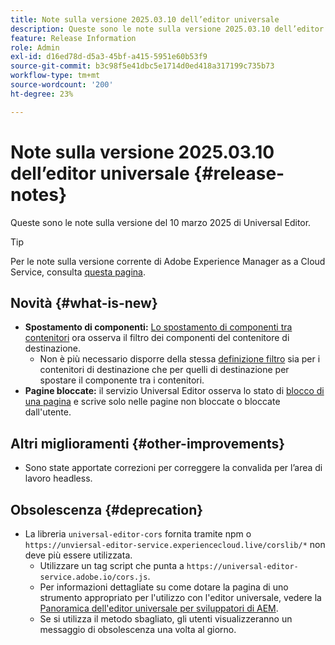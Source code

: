 ```yaml
---
title: Note sulla versione 2025.03.10 dell’editor universale
description: Queste sono le note sulla versione 2025.03.10 dell’editor universale.
feature: Release Information
role: Admin
exl-id: d16ed78d-d5a3-45bf-a415-5951e60b53f9
source-git-commit: b3c98f5e41dbc5e1714d0ed418a317199c735b73
workflow-type: tm+mt
source-wordcount: '200'
ht-degree: 23%

---
```



# Note sulla versione 2025.03.10 dell’editor universale {#release-notes}

Queste sono le note sulla versione del 10 marzo 2025 di Universal Editor.

>[!TIP]
>
>Per le note sulla versione corrente di Adobe Experience Manager as a Cloud Service, consulta [questa pagina](/help/release-notes/release-notes-cloud/release-notes-current.md).

## Novità {#what-is-new}

* **Spostamento di componenti:** [Lo spostamento di componenti tra contenitori](/help/sites-cloud/authoring/universal-editor/authoring.md#reordering-components) ora osserva il filtro dei componenti del contenitore di destinazione.
   * Non è più necessario disporre della stessa [definizione filtro](/help/implementing/universal-editor/filtering.md) sia per i contenitori di destinazione che per quelli di destinazione per spostare il componente tra i contenitori.
* **Pagine bloccate:** il servizio Universal Editor osserva lo stato di [blocco di una pagina](/help/sites-cloud/authoring/sites-console/managing-pages.md#locking-a-page) e scrive solo nelle pagine non bloccate o bloccate dall&#39;utente.

## Altri miglioramenti {#other-improvements}

* Sono state apportate correzioni per correggere la convalida per l’area di lavoro headless.

## Obsolescenza {#deprecation}

* La libreria `universal-editor-cors` fornita tramite npm o `https://unviersal-editor-service.experiencecloud.live/corslib/*` non deve più essere utilizzata.
   * Utilizzare un tag script che punta a `https://universal-editor-service.adobe.io/cors.js`.
   * Per informazioni dettagliate su come dotare la pagina di uno strumento appropriato per l&#39;utilizzo con l&#39;editor universale, vedere la [Panoramica dell&#39;editor universale per sviluppatori di AEM](/help/implementing/universal-editor/developer-overview.md).
   * Se si utilizza il metodo sbagliato, gli utenti visualizzeranno un messaggio di obsolescenza una volta al giorno.
